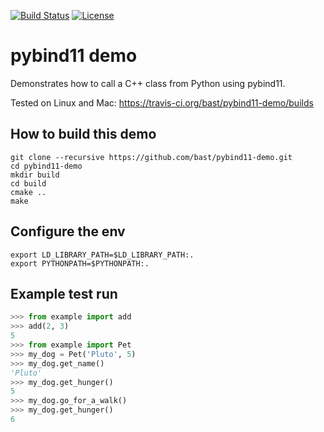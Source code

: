 [![Build Status](https://travis-ci.org/bast/pybind11-demo.svg?branch=master)](https://travis-ci.org/bast/pybind11-demo/builds)
[![License](https://img.shields.io/badge/license-%20MPL--v2.0-blue.svg)](../master/LICENSE)


# pybind11 demo

Demonstrates how to call a C++ class from Python using pybind11.

Tested on Linux and Mac: https://travis-ci.org/bast/pybind11-demo/builds


## How to build this demo

```
git clone --recursive https://github.com/bast/pybind11-demo.git
cd pybind11-demo
mkdir build
cd build
cmake ..
make
```

## Configure the env
```Shell
export LD_LIBRARY_PATH=$LD_LIBRARY_PATH:.
export PYTHONPATH=$PYTHONPATH:.
```

## Example test run

```python
>>> from example import add
>>> add(2, 3)
5
>>> from example import Pet
>>> my_dog = Pet('Pluto', 5)
>>> my_dog.get_name()
'Pluto'
>>> my_dog.get_hunger()
5
>>> my_dog.go_for_a_walk()
>>> my_dog.get_hunger()
6
```
